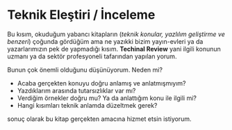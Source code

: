 # Teknik Eleştiri / İnceleme

Bu kısım, okuduğum yabancı kitapların (*teknik konular, yazlılım geliştirme ve
benzeri*) çoğunda gördüğüm ama ne yazıkki bizim yayın-evleri ya da
yazarlarımızın pek de yapmadığı kısım. **Techinal Review** yani ilgili konunun
uzmanı ya da sektör profesyoneli tafarından yapılan yorum.

Bunun çok önemli olduğunu düşünüyorum. Neden mi?

* Acaba gerçekten konuyu doğru anlamış ve anlatmışmıyım?
* Yazdıklarım arasında tutarsızlıklar var mı?
* Verdiğim örnekler doğru mu? Ya da anlattığım konu ile ilgili mi?
* Hangi kısımları teknik anlamda düzeltmek gerek?

sonuç olarak bu kitap gerçekten amacına hizmet etsin istiyorum.
